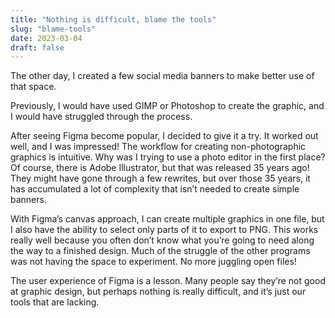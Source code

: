 ```yaml
---
title: "Nothing is difficult, blame the tools"
slug: "blame-tools"
date: 2023-03-04
draft: false
---
```


The other day, I created a few social media banners to make better use of that space.

Previously, I would have used GIMP or Photoshop to create the graphic, and I would have struggled through the process.

After seeing Figma become popular, I decided to give it a try. It worked out well, and I was impressed! The workflow for creating non-photographic graphics is intuitive. Why was I trying to use a photo editor in the first place? Of course, there is Adobe Illustrator, but that was released 35 years ago! They might have gone through a few rewrites, but over those 35 years, it has accumulated a lot of complexity that isn’t needed to create simple banners.

With Figma’s canvas approach, I can create multiple graphics in one file, but I also have the ability to select only parts of it to export to PNG. This works really well because you often don’t know what you’re going to need along the way to a finished design. Much of the struggle of the other programs was not having the space to experiment. No more juggling open files!

The user experience of Figma is a lesson. Many people say they’re not good at graphic design, but perhaps nothing is really difficult, and it’s just our tools that are lacking.
